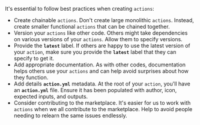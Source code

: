 It's essential to follow best practices when creating `actions`:

- Create chainable `actions`. Don't create large monolithic `actions`. Instead, create smaller functional `actions` that can be chained together.
- Version your `actions` like other code. Others might take dependencies on various versions of your `actions`. Allow them to specify versions.
- Provide the **`latest`** label. If others are happy to use the latest version of your `action`, make sure you provide the **`latest`** label that they can specify to get it.
- Add appropriate documentation. As with other codes, documentation helps others use your `actions` and can help avoid surprises about how they function.
- Add details **`action.yml`** metadata. At the root of your `action`, you'll have an **`action.yml`** file. Ensure it has been populated with author, icon, expected inputs, and outputs.
- Consider contributing to the marketplace. It's easier for us to work with `actions` when we all contribute to the marketplace. Help to avoid people needing to relearn the same issues endlessly.
